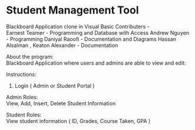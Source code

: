 # Student Management Tool
Blackboard Application clone in Visual Basic 
Contributers -  
Earnest Teamer - Programming and Database with Access 
Andrew Nguyen - Programming 
Daniyal Raoofi - Documentation and Diagrams 
Hassan Alsalman , Keaton Alexander - Documentation 


About the program:  
Blackboard Application where users and admins are able to view and edit:  


Instructions:  
1. Login ( Admin or Student Portal )   

Admin Roles:   
View, Add, Insert, Delete Student Information   
 
Student Roles:   
View student information ( ID, Grades, Course Taken, GPA )   
